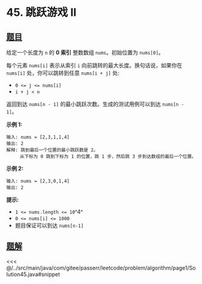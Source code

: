 # 45. 跳跃游戏 II

## [题目](https://leetcode.cn/problems/jump-game-ii/)
给定一个长度为 `n` 的 **0 索引** 整数数组 `nums`。初始位置为 `nums[0]`。

每个元素 `nums[i]` 表示从索引 `i` 向前跳转的最大长度。换句话说，如果你在 `nums[i]` 处，你可以跳转到任意 `nums[i + j]` 处:

* `0 <= j <= nums[i]`
* `i + j < n`

返回到达 `nums[n - 1]` 的最小跳跃次数。生成的测试用例可以到达 `nums[n - 1]`。

**示例 1:**

    输入: nums = [2,3,1,1,4]
    输出: 2
    解释: 跳到最后一个位置的最小跳跃数是 2。
         从下标为 0 跳到下标为 1 的位置，跳 1 步，然后跳 3 步到达数组的最后一个位置。

**示例 2:**

```
输入: nums = [2,3,0,1,4]
输出: 2
```

**提示:**

* `1 <= nums.length <= 10`^4^
* `0 <= nums[i] <= 1000`
* 题目保证可以到达 `nums[n-1]`


## [题解](https://github.com/PasseRR/JavaLeetCode/blob/master/src/main/java/com/gitee/passerr/leetcode/problem/algorithm/page1/Solution45.java)

<<< @/../src/main/java/com/gitee/passerr/leetcode/problem/algorithm/page1/Solution45.java#snippet
